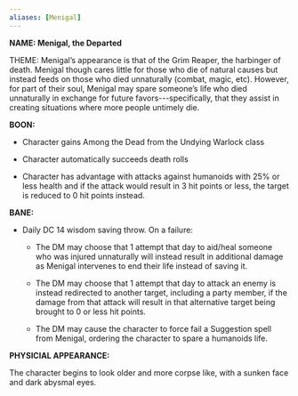 ```yaml
---
aliases: [Menigal]
---
```


**NAME: Menigal, the Departed**

THEME: Menigal’s appearance is that of the Grim Reaper, the harbinger of death. Menigal though cares little for those who die of natural causes but instead feeds on those who died unnaturally (combat, magic, etc). However, for part of their soul, Menigal may spare someone’s life who died unnaturally in exchange for future favors---specifically, that they assist in creating situations where more people untimely die.

**BOON:**

- Character gains Among the Dead from the Undying Warlock class
    
- Character automatically succeeds death rolls
    
- Character has advantage with attacks against humanoids with 25% or less health and if the attack would result in 3 hit points or less, the target is reduced to 0 hit points instead.
    

**BANE:**

- Daily DC 14 wisdom saving throw. On a failure:
    
    - The DM may choose that 1 attempt that day to aid/heal someone who was injured unnaturally will instead result in additional damage as Menigal intervenes to end their life instead of saving it.
        
    - The DM may choose that 1 attempt that day to attack an enemy is instead redirected to another target, including a party member, if the damage from that attack will result in that alternative target being brought to 0 or less hit points.
        
    - The DM may cause the character to force fail a Suggestion spell from Menigal, ordering the character to spare a humanoids life.
        

**PHYSICIAL APPEARANCE:**

The character begins to look older and more corpse like, with a sunken face and dark abysmal eyes.